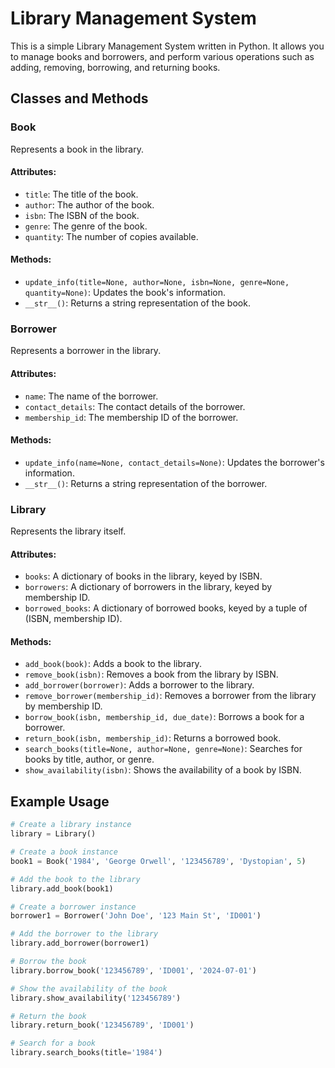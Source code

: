 # Library Management System

This is a simple Library Management System written in Python. It allows you to manage books and borrowers, and perform various operations such as adding, removing, borrowing, and returning books.

## Classes and Methods

### Book
Represents a book in the library.

#### Attributes:
- `title`: The title of the book.
- `author`: The author of the book.
- `isbn`: The ISBN of the book.
- `genre`: The genre of the book.
- `quantity`: The number of copies available.

#### Methods:
- `update_info(title=None, author=None, isbn=None, genre=None, quantity=None)`: Updates the book's information.
- `__str__()`: Returns a string representation of the book.

### Borrower
Represents a borrower in the library.

#### Attributes:
- `name`: The name of the borrower.
- `contact_details`: The contact details of the borrower.
- `membership_id`: The membership ID of the borrower.

#### Methods:
- `update_info(name=None, contact_details=None)`: Updates the borrower's information.
- `__str__()`: Returns a string representation of the borrower.

### Library
Represents the library itself.

#### Attributes:
- `books`: A dictionary of books in the library, keyed by ISBN.
- `borrowers`: A dictionary of borrowers in the library, keyed by membership ID.
- `borrowed_books`: A dictionary of borrowed books, keyed by a tuple of (ISBN, membership ID).

#### Methods:
- `add_book(book)`: Adds a book to the library.
- `remove_book(isbn)`: Removes a book from the library by ISBN.
- `add_borrower(borrower)`: Adds a borrower to the library.
- `remove_borrower(membership_id)`: Removes a borrower from the library by membership ID.
- `borrow_book(isbn, membership_id, due_date)`: Borrows a book for a borrower.
- `return_book(isbn, membership_id)`: Returns a borrowed book.
- `search_books(title=None, author=None, genre=None)`: Searches for books by title, author, or genre.
- `show_availability(isbn)`: Shows the availability of a book by ISBN.

## Example Usage

```python
# Create a library instance
library = Library()

# Create a book instance
book1 = Book('1984', 'George Orwell', '123456789', 'Dystopian', 5)

# Add the book to the library
library.add_book(book1)

# Create a borrower instance
borrower1 = Borrower('John Doe', '123 Main St', 'ID001')

# Add the borrower to the library
library.add_borrower(borrower1)

# Borrow the book
library.borrow_book('123456789', 'ID001', '2024-07-01')

# Show the availability of the book
library.show_availability('123456789')

# Return the book
library.return_book('123456789', 'ID001')

# Search for a book
library.search_books(title='1984')

